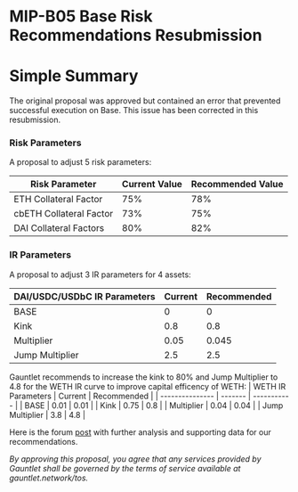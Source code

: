 # MIP-B05 Base Risk Recommendations Resubmission

# Simple Summary

The original proposal was approved but contained an error that prevented successful execution on Base. This issue has been corrected in this resubmission.

### Risk Parameters
A proposal to adjust 5 risk parameters:

| Risk Parameter          | Current Value | Recommended Value |
| ----------------------- | ------------- | ----------------- |
| ETH Collateral Factor   | 75%           | 78%               |
| cbETH Collateral Factor | 73%           | 75%               |
| DAI Collateral Factors  | 80%           | 82%               |


### IR Parameters

A proposal to adjust 3 IR parameters for 4 assets:

| DAI/USDC/USDbC IR Parameters   | Current | Recommended |
| --------------- | ------- | ----------- |
| BASE            | 0       | 0           |
| Kink            | 0.8     | 0.8         |
| Multiplier      | 0.05    | 0.045       |
| Jump Multiplier | 2.5     | 2.5         |


Gauntlet recommends to increase the kink to 80% and Jump Multiplier to 4.8 for the WETH IR curve to improve capital efficency of WETH: 
| WETH IR Parameters   | Current | Recommended |
| --------------- | ------- | ----------- |
| BASE            | 0.01       | 0.01           |
| Kink            | 0.75     | 0.8         |
| Multiplier      | 0.04    | 0.04       |
| Jump Multiplier | 3.8     | 4.8         |


Here is the forum [post](https://forum.moonwell.fi/t/moonwell-base-recommendations-2023-09-11/617) with further analysis and supporting data for our recommendations.

*By approving this proposal, you agree that any services provided by Gauntlet shall be governed by the terms of service available at gauntlet.network/tos.*
